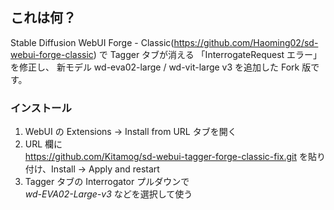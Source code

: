 ## これは何？
Stable Diffusion WebUI Forge - Classic(https://github.com/Haoming02/sd-webui-forge-classic) で Tagger タブが消える
「InterrogateRequest エラー」を修正し、
新モデル wd-eva02-large / wd-vit-large v3 を追加した Fork 版です。

### インストール
1. WebUI の Extensions → Install from URL タブを開く  
2. URL 欄に  
   https://github.com/Kitamog/sd-webui-tagger-forge-classic-fix.git
   を貼り付け、Install → Apply and restart  
3. Tagger タブの Interrogator プルダウンで  
   *wd-EVA02-Large-v3* などを選択して使う
